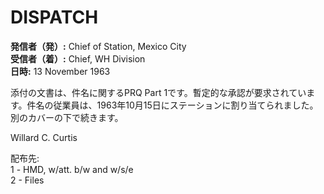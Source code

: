 # DISPATCH

**発信者（発）:** Chief of Station, Mexico City  
**受信者（着）:** Chief, WH Division  
**日時:** 13 November 1963  

添付の文書は、件名に関するPRQ Part 1です。暫定的な承認が要求されています。件名の従業員は、1963年10月15日にステーションに割り当てられました。別のカバーの下で続きます。

Willard C. Curtis

配布先:  
1 - HMD, w/att. b/w and w/s/e  
2 - Files